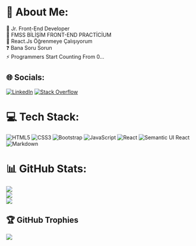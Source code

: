 # 💫 About Me:
🌟 Jr. Front-End Developer<br>🔭 FMSS BİLİŞİM FRONT-END PRACTİCİUM<br>🌱 React.Js Öğrenmeye Çalışıyorum<br>❓ Bana Soru Sorun<br>⚡ Programmers Start Counting From 0…


## 🌐 Socials:
[![LinkedIn](https://img.shields.io/badge/LinkedIn-%230077B5.svg?logo=linkedin&logoColor=white)](https://linkedin.com/in/giritlerdenag) [![Stack Overflow](https://img.shields.io/badge/-Stackoverflow-FE7A16?logo=stack-overflow&logoColor=white)](https://stackoverflow.com/users/giritlerdenag) 

# 💻 Tech Stack:
![HTML5](https://img.shields.io/badge/html5-%23E34F26.svg?style=for-the-badge&logo=html5&logoColor=white) ![CSS3](https://img.shields.io/badge/css3-%231572B6.svg?style=for-the-badge&logo=css3&logoColor=white) ![Bootstrap](https://img.shields.io/badge/bootstrap-%23563D7C.svg?style=for-the-badge&logo=bootstrap&logoColor=white) ![JavaScript](https://img.shields.io/badge/javascript-%23323330.svg?style=for-the-badge&logo=javascript&logoColor=%23F7DF1E) ![React](https://img.shields.io/badge/react-%2320232a.svg?style=for-the-badge&logo=react&logoColor=%2361DAFB) ![Semantic UI React](https://img.shields.io/badge/Semantic%20UI%20React-%2335BDB2.svg?style=for-the-badge&logo=SemanticUIReact&logoColor=white) ![Markdown](https://img.shields.io/badge/markdown-%23000000.svg?style=for-the-badge&logo=markdown&logoColor=white) 
# 📊 GitHub Stats:
![](https://github-readme-stats.vercel.app/api?username=giritlerdenag&theme=dark&hide_border=false&include_all_commits=false&count_private=false)<br/>
![](https://github-readme-streak-stats.herokuapp.com/?user=giritlerdenag&theme=dark&hide_border=false)<br/>
![](https://github-readme-stats.vercel.app/api/top-langs/?username=giritlerdenag&theme=dark&hide_border=false&include_all_commits=false&count_private=false&layout=compact)

## 🏆 GitHub Trophies
![](https://github-profile-trophy.vercel.app/?username=giritlerdenag&theme=radical&no-frame=false&no-bg=true&margin-w=4)
